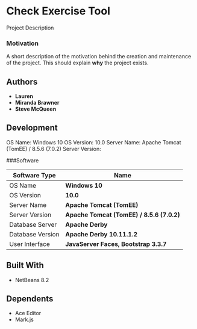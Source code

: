 # Check Exercise Tool

Project Description

### Motivation

A short description of the motivation behind the creation and maintenance of the project. This should explain **why** the project exists.

## Authors

* **Lauren** 
* **Miranda Brawner** 
* **Steve McQueen** 

## Development

OS Name: Windows 10
OS Version: 10.0
Server Name: Apache Tomcat (TomEE) / 8.5.6 (7.0.2)
Server Version: 

###Software

Software Type | Name
------------- | -------------
OS Name  | **Windows 10**
OS Version  | **10.0**
Server Name  | **Apache Tomcat (TomEE)**
Server Version  | **Apache Tomcat (TomEE) / 8.5.6 (7.0.2)**
Database Server  | **Apache Derby**
Database Version  | **Apache Derby 10.11.1.2**
User Interface  | **JavaServer Faces, Bootstrap 3.3.7**

## Built With

* NetBeans 8.2

## Dependents

* Ace Editor
* Mark.js